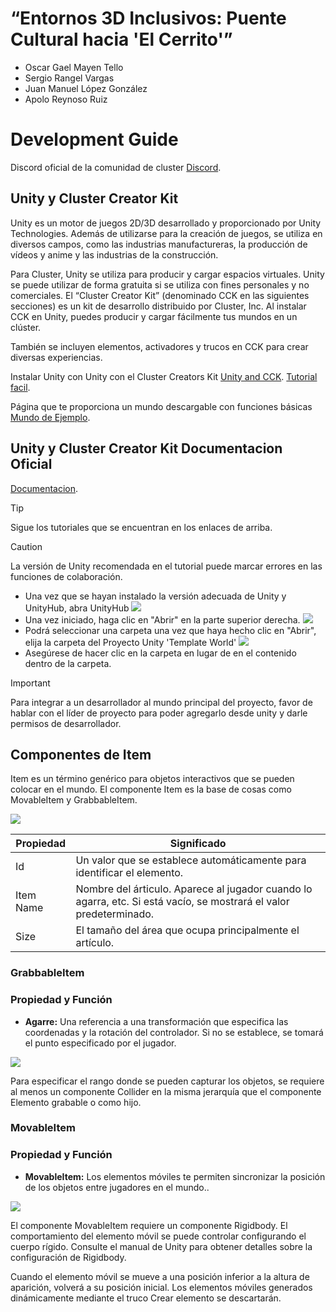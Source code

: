 # “Entornos 3D Inclusivos: Puente Cultural hacia 'El Cerrito'”

-  Oscar Gael Mayen Tello
-  Sergio Rangel Vargas
-  Juan Manuel López González
-  Apolo Reynoso Ruiz

# Development Guide
Discord oficial de la comunidad de cluster [Discord](https://discord.com/invite/p3QVat6cD4).


## Unity y Cluster Creator Kit
Unity es un motor de juegos 2D/3D desarrollado y proporcionado por Unity Technologies.
Además de utilizarse para la creación de juegos, se utiliza en diversos campos, como las industrias manufactureras, la producción de vídeos y anime y las industrias de la construcción.

Para Cluster, Unity se utiliza para producir y cargar espacios virtuales.
Unity se puede utilizar de forma gratuita si se utiliza con fines personales y no comerciales.
El “Cluster Creator Kit” (denominado CCK en las siguientes secciones) es un kit de desarrollo distribuido por Cluster, Inc.
Al instalar CCK en Unity, puedes producir y cargar fácilmente tus mundos en un clúster.

También se incluyen elementos, activadores y trucos en CCK para crear diversas experiencias.

Instalar Unity con  Unity con el Cluster Creators Kit [Unity and CCK](https://medium.com/@cluster_official/installing-unity-and-the-cluster-creator-kit-c27b607cfb56).
 [Tutorial facil](https://medium.com/@cluster_official/installing-unity-and-the-cluster-creator-kit-c27b607cfb56).

Página que te proporciona un mundo descargable con funciones básicas [Mundo de Ejemplo](https://creator.cluster.mu/2022/07/18/template-sample-en/).


## Unity y Cluster Creator Kit Documentacion Oficial
 [ Documentacion](https://docs.cluster.mu/creatorkit/en/installation/install-creatorkit/).


> [!TIP]
> Sigue los tutoriales que se encuentran en los enlaces de arriba.

> [!CAUTION]
> La versión de Unity recomendada en el tutorial puede marcar errores en las funciones de colaboración.

-  Una vez que se hayan instalado la versión adecuada de Unity y UnityHub, abra UnityHub
  ![](https://i0.wp.com/creator.cluster.mu/wp-content/uploads/2023/02/CreatorsGuide-%E3%83%86%E3%83%B3%E3%83%97%E3%83%AC%E3%83%BC%E3%83%88%E3%83%AF%E3%83%BC%E3%83%AB%E3%83%89%E3%83%BB%E3%82%B5%E3%83%B3%E3%83%97%E3%83%AB%E3%83%97%E3%83%AD%E3%82%B8%E3%82%A7%E3%82%AF%E3%83%88_english_1.png?w=975&ssl=1)
-  Una vez iniciado, haga clic en "Abrir" en la parte superior derecha.
![](https://i0.wp.com/creator.cluster.mu/wp-content/uploads/2023/02/CreatorsGuide-%E3%83%86%E3%83%B3%E3%83%97%E3%83%AC%E3%83%BC%E3%83%88%E3%83%AF%E3%83%BC%E3%83%AB%E3%83%89%E3%83%BB%E3%82%B5%E3%83%B3%E3%83%97%E3%83%AB%E3%83%97%E3%83%AD%E3%82%B8%E3%82%A7%E3%82%AF%E3%83%88_english_2.png?w=970&ssl=1)
-  Podrá seleccionar una carpeta una vez que haya hecho clic en "Abrir", elija la carpeta del Proyecto Unity 'Template World'
  ![](https://i0.wp.com/creator.cluster.mu/wp-content/uploads/2023/02/unityhub220302-03.webp?w=728&ssl=1)
-  Asegúrese de hacer clic en la carpeta en lugar de en el contenido dentro de la carpeta.
> [!IMPORTANT]
> Para integrar a un desarrollador al mundo principal del proyecto, favor de hablar con el líder de proyecto para poder agregarlo desde unity y darle permisos de desarrollador.



## Componentes de Item
Item  es un término genérico para objetos interactivos que se pueden colocar en el mundo.
El componente Item es la base de cosas como MovableItem y GrabbableItem.


![](https://github.com/oskarinmate/tramvet-development-cluster/assets/119636778/c138898b-d2ca-4812-afab-a124b9bc5c15)

| Propiedad  | Significado  |
| ------------- | ------------- |
| Id  | Un valor que se establece automáticamente para identificar el elemento.  |
| Item Name  | Nombre del árticulo. Aparece al jugador cuando lo agarra, etc. Si está vacío, se mostrará el valor predeterminado. |
| Size  | El tamaño del área que ocupa principalmente el artículo.   |



### GrabbableItem
### Propiedad y Función

- **Agarre:** Una referencia a una transformación que especifica las coordenadas y la rotación del controlador. Si no se establece, se tomará el punto especificado por el jugador.

  
![](https://docs.cluster.mu/creatorkit/en/item-components/grabbable-item/inspector.png)


Para especificar el rango donde se pueden capturar los objetos, se requiere al menos un componente Collider en la misma jerarquía que el componente Elemento grabable o como hijo.


### MovableItem
### Propiedad y Función

- **MovableItem:** Los elementos móviles te permiten sincronizar la posición de los objetos entre jugadores en el mundo..

  
![](https://docs.cluster.mu/creatorkit/en/item-components/movable-item/inspector.png)


El componente MovableItem requiere un componente Rigidbody. El comportamiento del elemento móvil se puede controlar configurando el cuerpo rígido. Consulte el manual de Unity para obtener detalles sobre la configuración de Rigidbody.

Cuando el elemento móvil se mueve a una posición inferior a la altura de aparición, volverá a su posición inicial. Los elementos móviles generados dinámicamente mediante el truco Crear elemento se descartarán.








